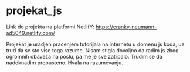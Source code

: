 # projekat_js

Link do projekta na platformi NetlifY: https://cranky-neumann-ad5049.netlify.com/

Projekat je uradjen pracenjem tutorijala na internetu u domenu js koda, uz trud da se sto vise toga razume. Nisam stigla dovoljno da radim js zbog ogromnih obaveza na poslu, pa me je sve zatrpalo. Trudim se da nadoknadim propusteno. Hvala na razumevanju.

